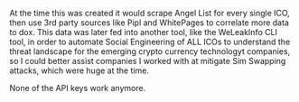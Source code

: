 At the time this was created it would scrape Angel List for every single ICO, then use 3rd party sources like Pipl and WhitePages to correlate more data to dox. 
This data was later fed into another tool, like the WeLeakInfo CLI tool, in order to automate Social Engineering of ALL ICOs to understand the threat landscape for the emerging crypto currency technologyt companies, so I could better assist companies I worked with at mitigate Sim Swapping attacks, which were huge at the time. 

None of the API keys work anymore.
